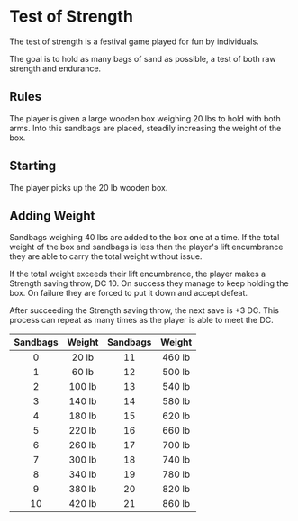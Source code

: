 # Test of Strength

The test of strength is a festival game played for fun by individuals.

The goal is to hold as many bags of sand as possible, a test of both raw strength and endurance.

## Rules

The player is given a large wooden box weighing 20 lbs to hold with both arms. Into this sandbags are placed, steadily increasing the weight of the box.

## Starting

The player picks up the 20 lb wooden box.

## Adding Weight

Sandbags weighing 40 lbs are added to the box one at a time. If the total weight of the box and sandbags is less than the player's lift encumbrance they are able to carry the total weight without issue.

If the total weight exceeds their lift encumbrance, the player makes a Strength saving throw, DC 10. On success they manage to keep holding the box. On failure they are forced to put it down and accept defeat.

After succeeding the Strength saving throw, the next save is +3 DC. This process can repeat as many times as the player is able to meet the DC.

| Sandbags | Weight | Sandbags | Weight |
|:---:|:---:|:---:|:---:|
| 0 | 20 lb | 11 | 460 lb |
| 1 | 60 lb | 12 | 500 lb |
| 2 | 100 lb | 13 | 540 lb |
| 3 | 140 lb | 14 | 580 lb |
| 4 | 180 lb | 15 | 620 lb |
| 5 | 220 lb | 16 | 660 lb |
| 6 | 260 lb | 17 | 700 lb |
| 7 | 300 lb | 18 | 740 lb |
| 8 | 340 lb | 19 | 780 lb |
| 9 | 380 lb | 20 | 820 lb |
| 10 | 420 lb | 21 | 860 lb |

